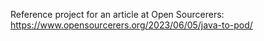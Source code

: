 Reference project for an article at Open Sourcerers: https://www.opensourcerers.org/2023/06/05/java-to-pod/